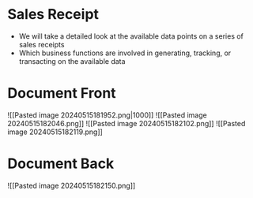 ```table-of-contents
```
# Sales Receipt
- We will take a detailed look at the available data points on a series of sales receipts
- Which business functions are involved in generating, tracking, or transacting on the available data

# Document Front
![[Pasted image 20240515181952.png|1000]]
![[Pasted image 20240515182046.png]]
![[Pasted image 20240515182102.png]]
![[Pasted image 20240515182119.png]]

# Document Back
![[Pasted image 20240515182150.png]]
